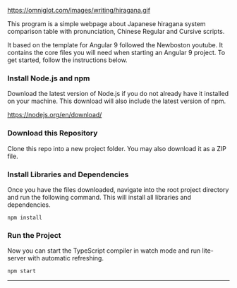 https://omniglot.com/images/writing/hiragana.gif

This program is a simple webpage about Japanese hiragana system comparison table with pronunciation, Chinese Regular and Cursive scripts.  

It based on the template for Angular 9 followed the Newboston youtube. It contains the core files you will need when starting an Angular 9 project.
To get started, follow the instructions below.

### Install Node.js and npm

Download the latest version of Node.js if you do not already have it installed on your machine. This download will also
include the latest version of npm.

https://nodejs.org/en/download/

### Download this Repository

Clone this repo into a new project folder. You may also download it as a ZIP file.

### Install Libraries and Dependencies

Once you have the files downloaded, navigate into the root project directory and run the following command. This will
install all libraries and dependencies.

`npm install`

### Run the Project

Now you can start the TypeScript compiler in watch mode and run lite-server with automatic refreshing.

`npm start`

***

